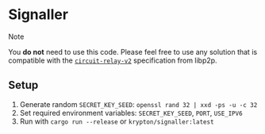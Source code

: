 # Signaller

> [!NOTE]
> You **do not** need to use this code. Please feel free to use any solution that is compatible with the [`circuit-relay-v2`](https://docs.libp2p.io/concepts/nat/circuit-relay/) specification from libp2p.

## Setup

1. Generate random `SECRET_KEY_SEED`: `openssl rand 32 | xxd -ps -u -c 32`
2. Set required environment variables: `SECRET_KEY_SEED`, `PORT`, `USE_IPV6`
3. Run with `cargo run --release` or `krypton/signaller:latest`
